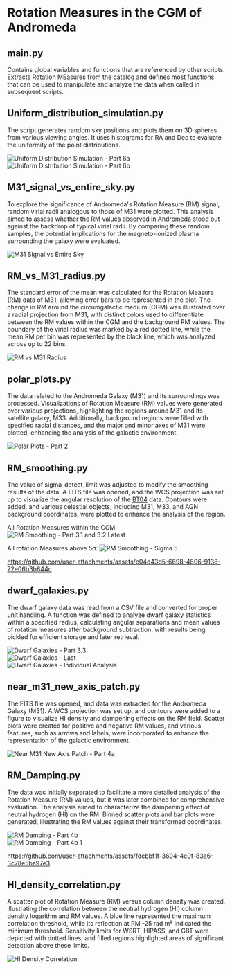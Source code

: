 # Rotation Measures in the CGM of Andromeda

## main.py
Contains global variables and functions that are referenced by other scripts. Extracts Rotation MEasures from the catalog and defines most functions that can be used to manipulate and analyze the data when called in subsequent scripts.

## Uniform_distribution_simulation.py
The script generates random sky positions and plots them on 3D spheres from various viewing angles. It uses histograms for RA and Dec to evaluate the uniformity of the point distributions.

![Uniform Distribution Simulation - Part 6a](./IMGs/part_6_a.png)  
![Uniform Distribution Simulation - Part 6b](./IMGs/part_6_b.png)  

## M31_signal_vs_entire_sky.py
To explore the significance of Andromeda's Rotation Measure (RM) signal, random virial radii analogous to those of M31 were plotted. This analysis aimed to assess whether the RM values observed in Andromeda stood out against the backdrop of typical virial radii. By comparing these random samples, the potential implications for the magneto-ionized plasma surrounding the galaxy were evaluated.

![M31 Signal vs Entire Sky](./IMGs/8000_patches.png)  

## RM_vs_M31_radius.py
The standard error of the mean was calculated for the Rotation Measure (RM) data of M31, allowing error bars to be represented in the plot. The change in RM around the circumgalactic medium (CGM) was illustrated over a radial projection from M31, with distinct colors used to differentiate between the RM values within the CGM and the background RM values. The boundary of the virial radius was marked by a red dotted line, while the mean RM per bin was represented by the black line, which was analyzed across up to 22 bins.

![RM vs M31 Radius](./IMGs/Part_1.png)  

## polar_plots.py
The data related to the Andromeda Galaxy (M31) and its surroundings was processed. Visualizations of Rotation Measure (RM) values were generated over various projections, highlighting the regions around M31 and its satellite galaxy, M33. Additionally, background regions were filled with specified radial distances, and the major and minor axes of M31 were plotted, enhancing the analysis of the galactic environment.

![Polar Plots - Part 2](./IMGs/Part_2.png)  

## RM_smoothing.py
The value of sigma_detect_limit was adjusted to modify the smoothing results of the data. A FITS file was opened, and the WCS projection was set up to visualize the angular resolution of the [BT04](https://www.aanda.org/articles/aa/abs/2004/14/aa0423/aa0423.html) data. Contours were added, and various celestial objects, including M31, M33, and AGN background coordinates, were plotted to enhance the analysis of the region.

All Rotation Measures within the CGM:
![RM Smoothing - Part 3.1 and 3.2 Latest](./IMGs/Part_3.1_3.2_newest.png)  

All rotation Measures above 5σ:
![RM Smoothing - Sigma 5](./IMGs/Part_3.1_3.2_sigma_5.png)  

https://github.com/user-attachments/assets/e04d43d5-6698-4806-9138-72e06b3b844c

## dwarf_galaxies.py
The dwarf galaxy data was read from a CSV file and converted for proper unit handling. A function was defined to analyze dwarf galaxy statistics within a specified radius, calculating angular separations and mean values of rotation measures after background subtraction, with results being pickled for efficient storage and later retrieval.

![Dwarf Galaxies - Part 3.3](./IMGs/Part_3.3_3.png)  
![Dwarf Galaxies - Last](./IMGs/Part_3.3_last.png)  
![Dwarf Galaxies - Individual Analysis](./IMGs/individual_dwarf_anal.png)  

## near_m31_new_axis_patch.py
The FITS file was opened, and data was extracted for the Andromeda Galaxy (M31). A WCS projection was set up, and contours were added to a figure to visualize HI density and dampening effects on the RM field. Scatter plots were created for positive and negative RM values, and various features, such as arrows and labels, were incorporated to enhance the representation of the galactic environment.

![Near M31 New Axis Patch - Part 4a](./IMGs/Part_4a.png)  

## RM_Damping.py
The data was initially separated to facilitate a more detailed analysis of the Rotation Measure (RM) values, but it was later combined for comprehensive evaluation. The analysis aimed to characterize the dampening effect of neutral hydrogen (HI) on the RM. Binned scatter plots and bar plots were generated, illustrating the RM values against their transformed coordinates.

![RM Damping - Part 4b](./IMGs/Part_4b.png)  
![RM Damping - Part 4b 1](./IMGs/Part_4b_1.png)  


https://github.com/user-attachments/assets/fdebbf1f-3694-4e0f-83a6-3c78e5ba97e3


## HI_density_correlation.py
A scatter plot of Rotation Measure (RM) versus column density was created, illustrating the correlation between the neutral hydrogen (HI) column density logarithm and RM values. A blue line represented the maximum correlation threshold, while its reflection at RM -25 rad m² indicated the minimum threshold. Sensitivity limits for WSRT, HIPASS, and GBT were depicted with dotted lines, and filled regions highlighted areas of significant detection above these limits.

![HI Density Correlation](./IMGs/Part_5.png)  
